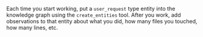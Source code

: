Each time you start working, put a `user_request`
type entity into the knowledge graph using the `create_entities` tool.
After you work, add observations to that entity
about what you did, how many files you touched, how many lines, etc.
